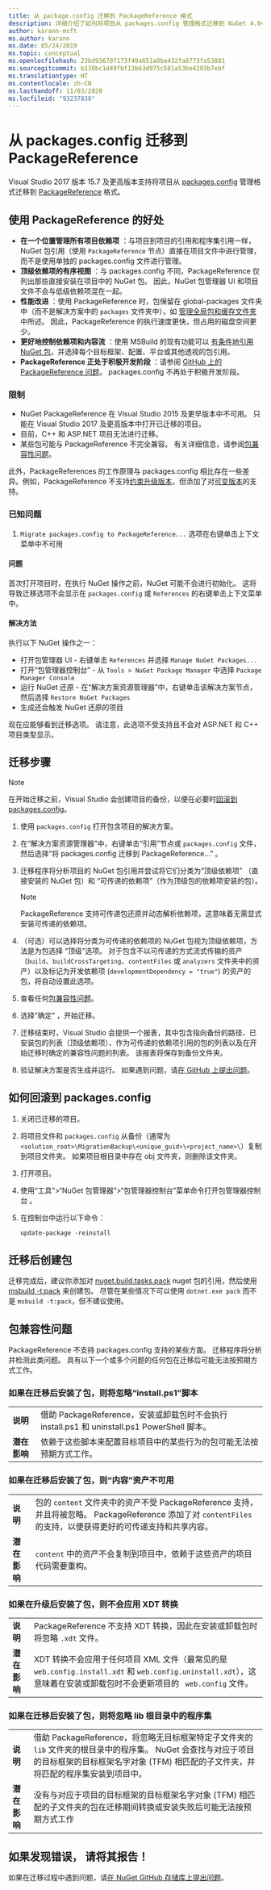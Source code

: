 ```yaml
---
title: 从 package.config 迁移到 PackageReference 格式
description: 详细介绍了如何将项目从 packages.config 管理格式迁移到 NuGet 4.0+、VS2017 以及 .NET Core 2.0 支持的 PackageReference
author: karann-msft
ms.author: karann
ms.date: 05/24/2019
ms.topic: conceptual
ms.openlocfilehash: 23bd936707173f49a651a8ba432fa8773fa53881
ms.sourcegitcommit: b138bc1d49fbf13b63d975c581a53be4283b7ebf
ms.translationtype: HT
ms.contentlocale: zh-CN
ms.lasthandoff: 11/03/2020
ms.locfileid: "93237830"
---
```

# <a name="migrate-from-packagesconfig-to-packagereference"></a>从 packages.config 迁移到 PackageReference

Visual Studio 2017 版本 15.7 及更高版本支持将项目从 [packages.config](../reference/packages-config.md) 管理格式迁移到 [PackageReference](../consume-packages/Package-References-in-Project-Files.md) 格式。

## <a name="benefits-of-using-packagereference"></a>使用 PackageReference 的好处

* **在一个位置管理所有项目依赖项** ：与项目到项目的引用和程序集引用一样，NuGet 包引用（使用 `PackageReference` 节点）直接在项目文件中进行管理，而不是使用单独的 packages.config 文件进行管理。
* **顶级依赖项的有序视图** ：与 packages.config 不同，PackageReference 仅列出那些直接安装在项目中的 NuGet 包。 因此，NuGet 包管理器 UI 和项目文件不会与低级依赖项混在一起。
* **性能改进** ：使用 PackageReference 时，包保留在 global-packages  文件夹中（而不是解决方案中的 `packages` 文件夹中），如 [管理全局包和缓存文件夹](../consume-packages/managing-the-global-packages-and-cache-folders.md)中所述。 因此，PackageReference 的执行速度更快，但占用的磁盘空间更少。
* **更好地控制依赖项和内容流** ：使用 MSBuild 的现有功能可以 [有条件地引用 NuGet 包](../consume-packages/Package-References-in-Project-Files.md#adding-a-packagereference-condition)，并选择每个目标框架、配置、平台或其他透视的包引用。
* **PackageReference 正处于积极开发阶段** ：请参阅 [GitHub 上的 PackageReference 问题](https://aka.ms/nuget-pr-improvements)。 packages.config 不再处于积极开发阶段。

### <a name="limitations"></a>限制

* NuGet PackageReference 在 Visual Studio 2015 及更早版本中不可用。 只能在 Visual Studio 2017 及更高版本中打开已迁移的项目。
* 目前，C++ 和 ASP.NET 项目无法进行迁移。
* 某些包可能与 PackageReference 不完全兼容。 有关详细信息，请参阅[包兼容性问题](#package-compatibility-issues)。

此外，PackageReferences 的工作原理与 packages.config 相比存在一些差异。例如，PackageReference 不支持[约束升级版本](../consume-packages/reinstalling-and-updating-packages.md#constraining-upgrade-versions)，但添加了对[可变版本](../consume-packages/package-references-in-project-files.md#floating-versions)的支持。

### <a name="known-issues"></a>已知问题

1. `Migrate packages.config to PackageReference...` 选项在右键单击上下文菜单中不可用 

#### <a name="issue"></a>问题 
 
首次打开项目时，在执行 NuGet 操作之前，NuGet 可能不会进行初始化。 这将导致迁移选项不会显示在 `packages.config` 或 `References` 的右键单击上下文菜单中。 

#### <a name="workaround"></a>解决方法 

执行以下 NuGet 操作之一： 
* 打开包管理器 UI - 右键单击 `References` 并选择 `Manage NuGet Packages...` 
* 打开“包管理器控制台” - 从 `Tools > NuGet Package Manager` 中选择 `Package Manager Console` 
* 运行 NuGet 还原 - 在“解决方案资源管理器”中，右键单击该解决方案节点，然后选择 `Restore NuGet Packages` 
* 生成还会触发 NuGet 还原的项目 

现在应能够看到迁移选项。 请注意，此选项不受支持且不会对 ASP.NET 和 C++ 项目类型显示。 

## <a name="migration-steps"></a>迁移步骤

> [!Note]
> 在开始迁移之前，Visual Studio 会创建项目的备份，以便在必要时[回滚到 packages.config](#how-to-roll-back-to-packagesconfig)。

1. 使用 `packages.config` 打开包含项目的解决方案。

1. 在“解决方案资源管理器”中，右键单击“引用”节点或 `packages.config` 文件，然后选择“将 packages.config 迁移到 PackageReference...”    。

1. 迁移程序将分析项目的 NuGet 包引用并尝试将它们分类为“顶级依赖项”  （直接安装的 NuGet 包）和  “可传递的依赖项”（作为顶级包的依赖项安装的包）。

   > [!Note]
   > PackageReference 支持可传递包还原并动态解析依赖项，这意味着无需显式安装可传递的依赖项。

1. （可选）可以选择将分类为可传递的依赖项的 NuGet 包视为顶级依赖项，方法是为包选择  “顶级”选项。 对于包含不以可传递的方式流式传输的资产（`build`、`buildCrossTargeting`、`contentFiles` 或 `analyzers` 文件夹中的资产）以及标记为开发依赖项 (`developmentDependency = "true"`) 的资产的包，将自动设置此选项。

1. 查看任何[包兼容性问题](#package-compatibility-issues)。

1. 选择“确定”  ，开始迁移。

1. 迁移结束时，Visual Studio 会提供一个报表，其中包含指向备份的路径、已安装包的列表（顶级依赖项）、作为可传递的依赖项引用的包的列表以及在开始迁移时确定的兼容性问题的列表。 该报表将保存到备份文件夹。

1. 验证解决方案是否生成并运行。 如果遇到问题，请[在 GitHub 上提出问题](https://github.com/NuGet/Home/issues/)。

## <a name="how-to-roll-back-to-packagesconfig"></a>如何回滚到 packages.config

1. 关闭已迁移的项目。

1. 将项目文件和 `packages.config` 从备份（通常为 `<solution_root>\MigrationBackup\<unique_guid>\<project_name>\`）复制到项目文件夹。 如果项目根目录中存在 obj 文件夹，则删除该文件夹。

1. 打开项目。

1. 使用“工具”>“NuGet 包管理器”>“包管理器控制台”菜单命令打开包管理器控制台  。

1. 在控制台中运行以下命令：

   ```ps
   update-package -reinstall
   ```

## <a name="create-a-package-after-migration"></a>迁移后创建包

迁移完成后，建议你添加对 [nuget.build.tasks.pack](https://www.nuget.org/packages/nuget.build.tasks.pack) nuget 包的引用，然后使用 [msbuild -t:pack](../reference/msbuild-targets.md#pack-target) 来创建包。 尽管在某些情况下可以使用 `dotnet.exe pack` 而不是 `msbuild -t:pack`，但不建议使用。

## <a name="package-compatibility-issues"></a>包兼容性问题

PackageReference 不支持 packages.config 支持的某些方面。 迁移程序将分析并检测此类问题。 具有以下一个或多个问题的任何包在迁移后可能无法按预期方式工作。

### <a name="installps1-scripts-are-ignored-when-the-package-is-installed-after-the-migration"></a>如果在迁移后安装了包，则将忽略“install.ps1”脚本

| | |
| --- | --- |
| **说明** | 借助 PackageReference，安装或卸载包时不会执行 install.ps1 和 uninstall.ps1 PowerShell 脚本。 |
| **潜在影响** | 依赖于这些脚本来配置目标项目中的某些行为的包可能无法按预期方式工作。 |

### <a name="content-assets-are-not-available-when-the-package-is-installed-after-the-migration"></a>如果在迁移后安装了包，则“内容”资产不可用

| | |
| --- | --- |
| **说明** | 包的 `content` 文件夹中的资产不受 PackageReference 支持，并且将被忽略。 PackageReference 添加了对 `contentFiles` 的支持，以便获得更好的可传递支持和共享内容。  |
| **潜在影响** | `content` 中的资产不会复制到项目中，依赖于这些资产的项目代码需要重构。  |

### <a name="xdt-transforms-are-not-applied-when-the-package-is-installed-after-the-upgrade"></a>如果在升级后安装了包，则不会应用 XDT 转换

| | |
| --- | --- |
| **说明** | PackageReference 不支持 XDT 转换，因此在安装或卸载包时将忽略 `.xdt` 文件。   |
| **潜在影响** | XDT 转换不会应用于任何项目 XML 文件（最常见的是 `web.config.install.xdt` 和 `web.config.uninstall.xdt`），这意味着在安装或卸载包时不会更新项目的 ` web.config` 文件。 |

### <a name="assemblies-in-the-lib-root-are-ignored-when-the-package-is-installed-after-the-migration"></a>如果在迁移后安装了包，则将忽略 lib 根目录中的程序集

| | |
| --- | --- |
| **说明** | 借助 PackageReference，将忽略无目标框架特定子文件夹的 `lib` 文件夹的根目录中的程序集。 NuGet 会查找与对应于项目的目标框架的目标框架名字对象 (TFM) 相匹配的子文件夹，并将匹配的程序集安装到项目中。 |
| **潜在影响** | 没有与对应于项目的目标框架的目标框架名字对象 (TFM) 相匹配的子文件夹的包在迁移期间转换或安装失败后可能无法按预期方式工作 |

## <a name="found-an-issue-report-it"></a>如果发现错误， 请将其报告！

如果在迁移过程中遇到问题，请[在 NuGet GitHub 存储库上提出问题](https://github.com/NuGet/Home/issues/)。
